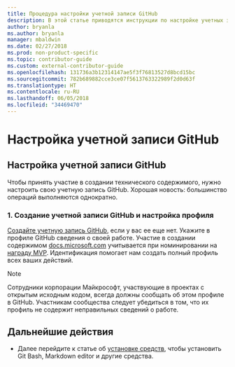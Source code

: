 ```yaml
---
title: Процедура настройки учетной записи GitHub
description: В этой статье приводятся инструкции по настройке учетных записей GitHub, которые требуются для участия в создании содержимого на сайте docs.microsoft.com.
author: bryanla
ms.author: bryanla
manager: mbaldwin
ms.date: 02/27/2018
ms.prod: non-product-specific
ms.topic: contributor-guide
ms.custom: external-contributor-guide
ms.openlocfilehash: 131736a3b12314147ae5f3f76813527d8bcd15bc
ms.sourcegitcommit: 782b689882cce3ce07f5613763322989f2d0d63f
ms.translationtype: HT
ms.contentlocale: ru-RU
ms.lasthandoff: 06/05/2018
ms.locfileid: "34469470"
---
```

# <a name="github-account-setup"></a>Настройка учетной записи GitHub

## <a name="set-up-your-github-account"></a>Настройка учетной записи GitHub

Чтобы принять участие в создании технического содержимого, нужно настроить свою учетную запись GitHub. Хорошая новость: большинство операций выполняются однократно.

### <a name="1-create-a-github-account-and-set-up-your-profile"></a>1. Создание учетной записи GitHub и настройка профиля

[Создайте учетную запись GitHub](https://github.com/join), если у вас ее еще нет. Укажите в профиле GitHub сведения о своей работе. Участие в создании содержимом [docs.microsoft.com](https://docs.microsoft.com) учитывается при номинировании на [награду MVP](https://mvp.microsoft.com). Идентификация помогает нам создать полный профиль всех ваших действий.

>[!NOTE]
> Сотрудники корпорации Майкрософт, участвующие в проектах с открытым исходным кодом, всегда должны сообщать об этом профиле в GitHub. Участникам сообщества следует убедиться в том, что их профиль не содержит неправильных сведений о работе.

## <a name="next-steps"></a>Дальнейшие действия

* Далее перейдите к статье об [установке средств](get-started-setup-tools.md), чтобы установить Git Bash, Markdown editor и другие средства.
